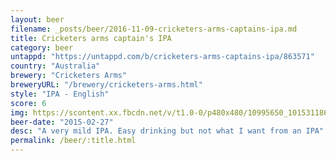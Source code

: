 ```yaml
---
layout: beer
filename: _posts/beer/2016-11-09-cricketers-arms-captains-ipa.md
title: Cricketers arms captain's IPA
category: beer
untappd: "https://untappd.com/b/cricketers-arms-captains-ipa/863571"
country: "Australia"
brewery: "Cricketers Arms"
breweryURL: "/brewery/cricketers-arms.html"
style: "IPA - English"
score: 6
img: https://scontent.xx.fbcdn.net/v/t1.0-0/p480x480/10995650_10153118627158745_3441161072765169256_n.jpg?_nc_cat=104&_nc_oc=AQm6TkFlswY4-j5BsoSEmgSkXm4bYYwCrH8Q5X9Vxs0TK_Q2raELfn-7UthRxQ9WXC0&_nc_ht=scontent.xx&oh=03b16f6f12cd652a8f1947f40ee343da&oe=5DEEB196
beer-date: "2015-02-27"
desc: "A very mild IPA. Easy drinking but not what I want from an IPA"
permalink: /beer/:title.html
---
```

